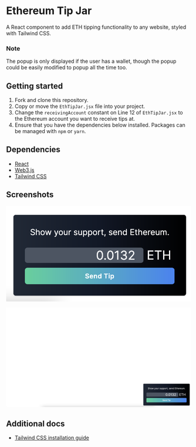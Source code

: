 # Ethereum Tip Jar
A React component to add ETH tipping functionality to any website, styled with Tailwind CSS.

### Note
The popup is only displayed if the user has a wallet, though the popup could be easily modified to popup all the time too. 

## Getting started
1. Fork and clone this repository.
2. Copy or move the `EthTipJar.jsx` file into your project.
3. Change the `receivingAccount` constant on Line 12 of `EthTipJar.jsx` to the Ethereum account you want to receive tips at. 
4. Ensure that you have the dependencies below installed. Packages can be managed with `npm` or `yarn`.

## Dependencies
* [React](https://www.npmjs.com/package/react)
* [Web3.js](https://www.npmjs.com/package/web3)
* [Tailwind CSS](https://www.npmjs.com/package/tailwindcss)

## Screenshots

![ethereum tip jar screenshot](https://github.com/sandypockets/ethereum-tipjar/blob/main/docs/eth-tip-jar.png?raw=true)

![ethereum tip jar screenshot](https://github.com/sandypockets/ethereum-tipjar/blob/main/docs/eth-tip-jar-white-bg.png?raw=true)

## Additional docs
* [Tailwind CSS installation guide](https://tailwindcss.com/docs/installation)